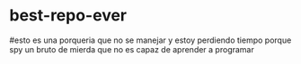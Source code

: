 # best-repo-ever
#esto es una porqueria que no se manejar
y estoy perdiendo tiempo porque spy un bruto de mierda que no es capaz de aprender a programar
